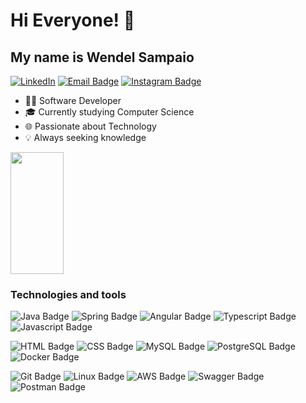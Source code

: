 <h1>Hi Everyone! 👋</h1>

## My name is Wendel Sampaio

[![LinkedIn](https://img.shields.io/badge/LinkedIn-0077B5?style=plastic&logo=linkedin&logoColor=white)](https://www.linkedin.com/in/wendel-sampaio-2ab2b8249)
[![Email Badge](https://img.shields.io/badge/-sswendel11@outlook.com-0078D4?style=plastic&logo=mailboxdotorg&logoColor=white&link=mailto:sswendel11@outlook.com)](mailto:sswendel11@outlook.com)
[![Instagram Badge](https://img.shields.io/badge/wendelssoares-E4405F?style=plastic&logo=instagram&logoColor=white&link=https://www.instagram.com/wendelssoares)](https://www.instagram.com/wendelssoares)

- 🧑‍💻 Software Developer
- 🎓 Currently studying Computer Science
- 🌐 Passionate about Technology
- 💡 Always seeking knowledge

<div align="left">
  
  <img width="41%" height="195px" src="https://github-readme-stats.vercel.app/api/top-langs/?username=Wendel-Sampaio&layout=compact&hide_border=true&title_color=8f00ff&text_color=ffffff&bg_color=0d1117" />
  
</div>

### Technologies and tools 

![Java Badge](https://img.shields.io/badge/java-%23ED8B00.svg?style=flat&logo=openjdk&logoColor=white)
![Spring Badge](https://img.shields.io/badge/Spring-6DB33F?style=flat&logo=spring&logoColor=white)
![Angular Badge](https://img.shields.io/badge/Angular-DD0031?style=flat&logo=angular&logoColor=white)
![Typescript Badge](https://img.shields.io/badge/Typescript-3178C6?style=flat&logo=typescript&logoColor=white)
![Javascript Badge](https://img.shields.io/badge/Javascript-F7DF1E?style=flat&logo=javascript&logoColor=black)

![HTML Badge](https://img.shields.io/badge/HTML-E34F26?style=flat&logo=html5&logoColor=white)
![CSS Badge](https://img.shields.io/badge/CSS-1572B6?style=flat&logo=css3&logoColor=white)
![MySQL Badge](https://img.shields.io/badge/MySQL-000000?style=flat&logo=mysql&logoColor=white)
![PostgreSQL Badge](https://img.shields.io/badge/PostgreSQL-336791?style=flat&logo=postgresql&logoColor=white)
![Docker Badge](https://img.shields.io/badge/Docker-2496ED?style=flat&logo=docker&logoColor=white)

![Git Badge](https://img.shields.io/badge/Git-F05032?style=flat&logo=git&logoColor=white)
![Linux Badge](https://img.shields.io/badge/Linux-FCC624?style=flat&logo=linux&logoColor=black)
![AWS Badge](https://img.shields.io/badge/AWS-232F3E?style=flat&logo=AmazonWebServices&logoColor=white)
![Swagger Badge](https://img.shields.io/badge/Swagger-85EA2D?style=flat&logo=swagger&logoColor=white)
![Postman Badge](https://img.shields.io/badge/Postman-FF6C37?style=flat&logo=postman&logoColor=white)

